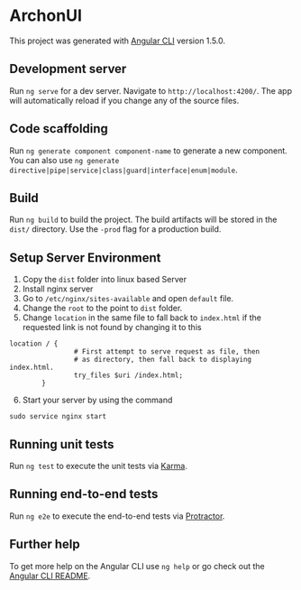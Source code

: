 # ArchonUI

This project was generated with [Angular CLI](https://github.com/angular/angular-cli) version 1.5.0.

## Development server

Run `ng serve` for a dev server. Navigate to `http://localhost:4200/`. The app will automatically reload if you change any of the source files.

## Code scaffolding

Run `ng generate component component-name` to generate a new component. You can also use `ng generate directive|pipe|service|class|guard|interface|enum|module`.

## Build

Run `ng build` to build the project. The build artifacts will be stored in the `dist/` directory. Use the `-prod` flag for a production build.

## Setup Server Environment

1. Copy the `dist` folder into linux based Server
2. Install nginx server
3. Go to `/etc/nginx/sites-available` and open `default` file.
4. Change the `root` to the point to `dist` folder.
5. Change `location` in the same file to fall back to `index.html` if the requested link is not found by changing it to this

```
location / {
                # First attempt to serve request as file, then
                # as directory, then fall back to displaying index.html.
                try_files $uri /index.html;
        }
```

6. Start your server by using the command

```
sudo service nginx start
```

## Running unit tests

Run `ng test` to execute the unit tests via [Karma](https://karma-runner.github.io).

## Running end-to-end tests

Run `ng e2e` to execute the end-to-end tests via [Protractor](http://www.protractortest.org/).

## Further help

To get more help on the Angular CLI use `ng help` or go check out the [Angular CLI README](https://github.com/angular/angular-cli/blob/master/README.md).
